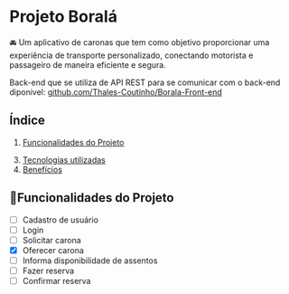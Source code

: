 # Projeto Boralá

🚘 Um aplicativo de caronas que tem como objetivo proporcionar uma experiência de transporte personalizado, conectando motorista e passageiro de maneira eficiente e segura.

Back-end que se utiliza de API REST para se comunicar com o back-end diponivel: [github.com/Thales-Coutinho/Borala-Front-end](https://github.com/Thales-Coutinho/Borala-Front-end)

## Índice
1. [Funcionalidades do Projeto](#funcionalidades)
<!--2. [Como rodar o projeto?](#executar)-->
3. [Tecnologias utilizadas](#tecnologias)
4. [Benefícios](#beneficios)

<div id='funcionalidades'/>

## 📱Funcionalidades do Projeto
- [ ] Cadastro de usuário
- [ ] Login
- [ ] Solicitar carona
- [x] Oferecer carona
- [ ] Informa disponibilidade de assentos
- [ ] Fazer reserva 
- [ ] Confirmar reserva

<div id='executar'/>  
<!--
## Como rodar o projeto?

1. clone o repositório e instale a linguagem Go em seu computador (https://go.dev/doc/install)
3. execute o comando (go run main.go) dentro do diretorio raiz da aplicação
4. os end-points da aplicação já estarão disponiveis
-->

<div id='tecnologias'/>  

## 🛠️ Tecnologias utilizadas

1. [Java](https://www.java.com)
2. [Spring Boot](https://spring.io/projects/spring-boot)
3. [Maven](https://maven.apache.org/)
4. [Flyway](https://flywaydb.org/)

<div id='beneficios'/>  

## Benefícios
- Compartilhar custos de viagens
- Redução de tráfego nas rodovias
- Flexibilidade de horários
- Acessibilidade com carros preparados para decifientes
